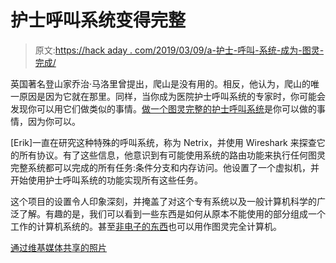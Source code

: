# 护士呼叫系统变得完整

> 原文:[https://hack aday . com/2019/03/09/a-护士-呼叫-系统-成为-图灵-完成/](https://hackaday.com/2019/03/09/a-nurse-call-system-becomes-turing-complete/)

英国著名登山家乔治·马洛里曾提出，爬山是没有用的。相反，他认为，爬山的唯一原因是因为它就在那里。同样，当你成为医院护士呼叫系统的专家时，你可能会发现你可以用它们做类似的事情。[做一个图灵完整的护士呼叫系统](https://eriknl.github.io/hack/2019/02/02/Netrix-computer.html)是你可以做的事情，因为你可以。

[Erik]一直在研究这种特殊的呼叫系统，称为 Netrix，并使用 Wireshark 来探查它的所有协议。有了这些信息，他意识到有可能使用系统的路由功能来执行任何图灵完整系统都可以完成的所有任务:条件分支和内存访问。他设置了一个虚拟机，并开始使用护士呼叫系统的功能实现所有这些任务。

这个项目的设置令人印象深刻，并掩盖了对这个专有系统以及一般计算机科学的广泛了解。有趣的是，我们可以看到一些东西是如何从原本不能使用的部分组成一个工作的计算机系统的。甚至[非电子的东西](https://hackaday.com/2011/03/25/mechanical-turing-machine-can-compute-anything-slowly/)也可以用作图灵完全计算机。

[通过维基媒体共享的照片](https://commons.wikimedia.org/wiki/File:Nurse_Call_Button_at_Hospital_(17238701230).jpg)